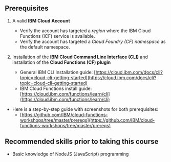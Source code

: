 ## Prerequisites

1. A valid **IBM Cloud Account**
    - Verify the account has targeted a _region_ where the IBM Cloud Functions (ICF) service is available.
    - Verify the account has targeted a _Cloud Foundry (CF) namespace_ as the default namespace.

2. Installation of the **IBM Cloud Command Line Interface (CLI)** and installation of the **Cloud Functions (CF) plugin**
    - General IBM CLI Installation guide: [https://cloud.ibm.com/docs/cli?topic=cloud-cli-getting-started](https://cloud.ibm.com/docs/cli?topic=cloud-cli-getting-started)
    - IBM Cloud Functions install guide: [https://cloud.ibm.com/functions/learn/cli](https://cloud.ibm.com/functions/learn/cli)

- Here is a step-by-step guide with screenshots for both prerequisites:
    - [https://github.com/IBM/cloud-functions-workshops/tree/master/prereqs](https://github.com/IBM/cloud-functions-workshops/tree/master/prereqs)

## Recommended skills prior to taking this course

- Basic knowledge of NodeJS (JavaScript) programming
